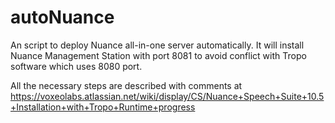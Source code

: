 # autoNuance
An script to deploy Nuance all-in-one server automatically.
It will install Nuance Management Station with port 8081 to avoid conflict with Tropo software which uses 8080 port.

All the necessary steps are described with comments at
https://voxeolabs.atlassian.net/wiki/display/CS/Nuance+Speech+Suite+10.5+Installation+with+Tropo+Runtime+progress
